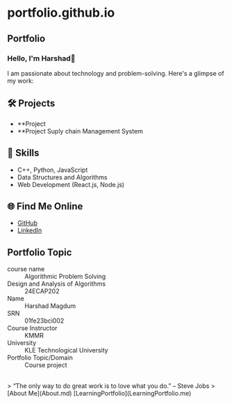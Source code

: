 # portfolio.github.io
## Portfolio

### Hello, I'm Harshad👋

I am passionate about technology and problem-solving. Here's a glimpse of my work:

## 🛠️ Projects
- **Project 
- **Project Suply chain Management System

## 🚀 Skills
- C++, Python, JavaScript
- Data Structures and Algorithms
- Web Development (React.js, Node.js)

## 🌐 Find Me Online
- [GitHub](https://github.com/Harshad-08)
- [LinkedIn](https://linkedin.com/in/your-linkedin-profile)

## Portfolio Topic

<dl>
<dt>course name</dt>
<dd>Algorithmic Problem Solving</dd>
<dt>Design and Analysis of Algorithms</dt>
<dd>24ECAP202</dd>
<dt>Name</dt>
<dd>Harshad Magdum</dd>
<dt>SRN</dt>
<dd>01fe23bci002</dd>
<dt>Course Instructor</dt>
<dd>KMMR</dd>
<dt>University</dt>
<dd>KLE Technological University</dd>
<dt>Portfolio Topic/Domain</dt>
<dd>Course project</dd>
</dl>

<br> 
> “The only way to do great work is to love what you do.” – Steve Jobs
>
[About Me](About.md)
[LearningPortfolio](LearningPortfolio.me)
